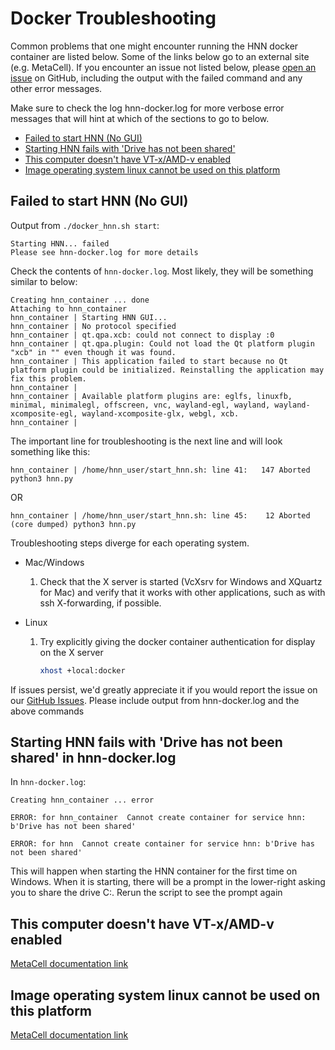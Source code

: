 # Docker Troubleshooting

Common problems that one might encounter running the HNN docker container are listed below. Some of the links below go to an external site (e.g. MetaCell). If you encounter an issue not listed below, please [open an issue](https://github.com/jonescompneurolab/hnn/issues) on GitHub, including the output with the failed command and any other error messages.

Make sure to check the log hnn-docker.log for more verbose error messages that will hint at which of the sections to go to below.

* [Failed to start HNN (No GUI)](#xdisplay)
* [Starting HNN fails with 'Drive has not been shared'](#shared)
* [This computer doesn't have VT-x/AMD-v enabled](#vtx)
* [Image operating system linux cannot be used on this platform](#image)

## Failed to start HNN (No GUI)

Output from `./docker_hnn.sh start`:

```none
Starting HNN... failed
Please see hnn-docker.log for more details
```

Check the contents of `hnn-docker.log`. Most likely, they will be something similar to below:

```none
Creating hnn_container ... done
Attaching to hnn_container
hnn_container | Starting HNN GUI...
hnn_container | No protocol specified
hnn_container | qt.qpa.xcb: could not connect to display :0
hnn_container | qt.qpa.plugin: Could not load the Qt platform plugin "xcb" in "" even though it was found.
hnn_container | This application failed to start because no Qt platform plugin could be initialized. Reinstalling the application may fix this problem.
hnn_container |
hnn_container | Available platform plugins are: eglfs, linuxfb, minimal, minimalegl, offscreen, vnc, wayland-egl, wayland, wayland-xcomposite-egl, wayland-xcomposite-glx, webgl, xcb.
hnn_container |
```

The important line for troubleshooting is the next line and will look something like this:

```none
hnn_container | /home/hnn_user/start_hnn.sh: line 41:   147 Aborted                 python3 hnn.py
```

OR

```none
hnn_container | /home/hnn_user/start_hnn.sh: line 45:    12 Aborted                 (core dumped) python3 hnn.py
```

Troubleshooting steps diverge for each operating system.

* Mac/Windows

    1. Check that the X server is started (VcXsrv for Windows and XQuartz for Mac) and verify that it works with other applications, such as with ssh X-forwarding, if possible.

* Linux

    1. Try explicitly giving the docker container authentication for display on the X server

        ```bash
        xhost +local:docker
        ```

If issues persist, we'd greatly appreciate it if you would report the issue on our [GitHub Issues](https://github.com/jonescompneurolab/hnn/issues). Please include output from hnn-docker.log and the above commands

<a name="shared"/>

## Starting HNN fails with 'Drive has not been shared' in hnn-docker.log

In `hnn-docker.log`:

```node
Creating hnn_container ... error

ERROR: for hnn_container  Cannot create container for service hnn: b'Drive has not been shared'

ERROR: for hnn  Cannot create container for service hnn: b'Drive has not been shared'
```

This will happen when starting the HNN container for the first time on Windows. When it is starting, there will be a prompt in the lower-right asking you to share the drive C:. Rerun the script to see the prompt again

<a name="vtx"/>

## This computer doesn't have VT-x/AMD-v enabled

[MetaCell documentation link](https://github.com/MetaCell/NetPyNE-UI/wiki/Docker-installation#problem-this-computer-doesnt-have-vt-xamd-v-enabled)

<a name="image"/>

## Image operating system linux cannot be used on this platform

[MetaCell documentation link](https://github.com/MetaCell/NetPyNE-UI/wiki/Docker-installation#problem-image-operating-system-linux-cannot-be-used-on-this-platform)
